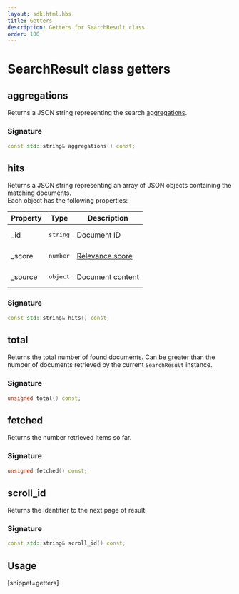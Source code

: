 ```yaml
---
layout: sdk.html.hbs
title: Getters
description: Getters for SearchResult class
order: 100
---
```


# SearchResult class getters

## aggregations

Returns a JSON string representing the search [aggregations](https://www.elastic.co/guide/en/elasticsearch/reference/6.5/search-aggregations.html).  

### Signature

```cpp
const std::string& aggregations() const;
```

## hits

Returns a JSON string representing an array of JSON objects containing the matching documents.  
Each object has the following properties:

| Property | Type | Description |
| -------- | ---- | ----------- |
| _id | <pre>string</pre> | Document ID |
| _score | <pre>number</pre> | [Relevance score](https://www.elastic.co/guide/en/elasticsearch/guide/current/relevance-intro.html) |
| _source | <pre>object</pre> | Document content |

### Signature

```cpp
const std::string& hits() const;
```

## total

Returns the total number of found documents. 
Can be greater than the number of documents retrieved by the current `SearchResult` instance.

### Signature

```cpp
unsigned total() const;
```

## fetched

Returns the number retrieved items so far.  

### Signature

```cpp
unsigned fetched() const;
```

## scroll_id

Returns the identifier to the next page of result.

### Signature

```cpp
const std::string& scroll_id() const;
```

## Usage

[snippet=getters]
